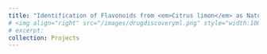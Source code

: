 ```yaml
---
title: "Identification of Flavonoids from <em>Citrus limon</em> as Natural GPVI Receptor Antagonists"
# <img align="right" src="/images/drugdiscoveryml.png" style="width:100px;height:100px" />
# excerpt:
collection: Projects
---
```

